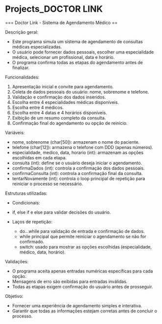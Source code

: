 ﻿# Projects_DOCTOR LINK

=== Doctor Link - Sistema de Agendamento Médico ==

Descrição geral:
- Este programa simula um sistema de agendamento de consultas médicas especializadas.
- O usuário pode fornecer dados pessoais, escolher uma especialidade médica, selecionar um profissional, data e horário.
- O programa confirma todas as etapas do agendamento antes de finalizar.

Funcionalidades:
1. Apresentação inicial e convite para agendamento.
2. Coleta de dados pessoais do usuário: nome, sobrenome e telefone.
3. Validação e confirmação dos dados inseridos.
4. Escolha entre 4 especialidades médicas disponíveis.
5. Escolha entre 4 médicos.
6. Escolha entre 4 datas e 4 horários disponíveis.
7. Exibição de um resumo completo da consulta.
8. Confirmação final do agendamento ou opção de reinício.       

Variáveis:
- nome, sobrenome (char[50]): armazenam o nome do paciente.
- telefone (char[12]): armazena o telefone com DDD (apenas números).
- especialidade, medico, data, horario (int): armazenam as opções escolhidas em cada etapa.
- consulta (int): define se o usuário deseja iniciar o agendamento.
- confirmaDados (int): controla a confirmação dos dados pessoais.
- confirmaConsulta (int): controla a confirmação final da consulta.
- tentarNovamente (int): controla o loop principal de repetição para reiniciar o processo se necessário.

Estruturas utilizadas:
- Condicionais:
 - if, else if e else para validar decisões do usuário.
 
- Laços de repetição: 
  - do...while para validação de entrada e confirmação de dados.
  - while principal que permite reiniciar o agendamento se não for confirmado.
  - switch: usado para mostrar as opções escolhidas (especialidade, médico, data, horário).

Validações:
- O programa aceita apenas entradas numéricas específicas para cada opção.
- Mensagens de erro são exibidas para entradas inválidas.
- Todas as etapas exigem confirmação do usuário antes de prosseguir.

Objetivo:
- Fornecer uma experiência de agendamento simples e interativa.
- Garantir que todas as informações estejam corretas antes de concluir o processo.
